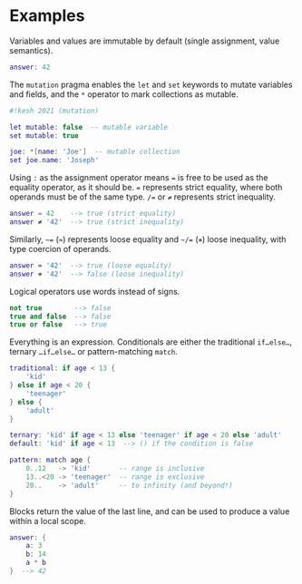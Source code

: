 # Examples

Variables and values are immutable by default (single assignment, value semantics).

```lua
answer: 42
```

The `mutation` pragma enables the `let` and `set` keywords to mutate variables and fields, and the `*` operator to mark collections as mutable.

```lua
#!kesh 2021 (mutation)

let mutable: false  -- mutable variable
set mutable: true

joe: *[name: 'Joe']  -- mutable collection
set joe.name: 'Joseph'
```

Using `:` as the assignment operator means `=` is free to be used as the equality operator, as it should be. `=` represents strict equality, where both operands must be of the same type. `/=` or `≠` represents strict inequality.

```lua
answer = 42    --> true (strict equality)
answer ≠ '42'  --> true (strict inequality)
```

Similarly, `~=` (`≈`) represents loose equality and `~/=` (`≉`) loose inequality, with type coercion of operands.

```lua
answer ≈ '42'  --> true (loose equality)
answer ≉ '42'  --> false (loose inequality)
```

Logical operators use words instead of signs.

```lua
not true        --> false
true and false  --> false
true or false   --> true
```

Everything is an expression. Conditionals are either the traditional `if…else…`, ternary `…if…else…` or pattern-matching `match`.

```lua
traditional: if age < 13 {
    'kid'
} else if age < 20 {
    'teenager'
} else {
    'adult'
}

ternary: 'kid' if age < 13 else 'teenager' if age < 20 else 'adult'
default: 'kid' if age < 13  --> () if the condition is false

pattern: match age {
    0..12   -> 'kid'       -- range is inclusive
    13..<20 -> 'teenager'  -- range is exclusive
    20..    -> 'adult'     -- to infinity (and beyond!)
}
```

Blocks return the value of the last line, and can be used to produce a value within a local scope.

```lua
answer: {
    a: 3
    b: 14
    a * b
}  --> 42
```
